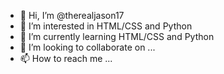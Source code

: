 - 👋 Hi, I’m @therealjason17
- 👀 I’m interested in HTML/CSS and Python
- 🌱 I’m currently learning HTML/CSS and Python
- 💞️ I’m looking to collaborate on ...
- 📫 How to reach me ...

<!---
therealjason17/therealjason17 is a ✨ special ✨ repository because its `README.md` (this file) appears on your GitHub profile.
You can click the Preview link to take a look at your changes.
--->
